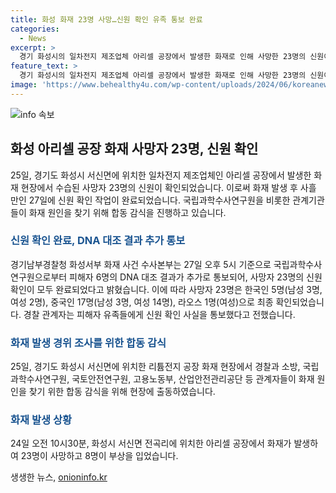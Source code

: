 ```yaml
---
title: 화성 화재 23명 사망…신원 확인 유족 통보 완료
categories:
  - News
excerpt: >
  경기 화성시의 일차전지 제조업체 아리셀 공장에서 발생한 화재로 인해 사망한 23명의 신원이 확인되었습니다. 경찰, 소방, 국립과학수사연구원 등이 합동으로 화재 원인을 조사 중이며, 피해자들의 DNA 대조 결과도 추가로 확인되었습니다. 화재로 숨진 사람들은 한국인 5명, 중국인 17명, 라오스인 1명으로 최종 확인되었고, 유족들에게도 신원 확인 사실이 전달되었습니다. 8명도 부상을 당했다는 사실이 밝혀졌습니다.
feature_text: >
  경기 화성시의 일차전지 제조업체 아리셀 공장에서 발생한 화재로 인해 사망한 23명의 신원이 확인되었습니다. 경찰, 소방, 국립과학수사연구원 등이 합동으로 화재 원인을 조사 중이며, 피해자들의 DNA 대조 결과도 추가로 확인되었습니다. 화재로 숨진 사람들은 한국인 5명, 중국인 17명, 라오스인 1명으로 최종 확인되었고, 유족들에게도 신원 확인 사실이 전달되었습니다. 8명도 부상을 당했다는 사실이 밝혀졌습니다.
image: 'https://www.behealthy4u.com/wp-content/uploads/2024/06/koreanews.jpg'
---
```


<p><img src="https://www.behealthy4u.com/wp-content/uploads/2024/06/koreanews.jpg" alt="info 속보" /></p>

<h2 data-ke-size="size26">화성 아리셀 공장 화재 사망자 23명, 신원 확인</h2>

<p data-ke-size="size16">25일, 경기도 화성시 서신면에 위치한 일차전지 제조업체인 아리셀 공장에서 발생한 화재 현장에서 수습된 사망자 23명의 신원이 확인되었습니다. 이로써 화재 발생 후 사흘 만인 27일에 신원 확인 작업이 완료되었습니다. 국립과학수사연구원을 비롯한 관계기관들이 화재 원인을 찾기 위해 합동 감식을 진행하고 있습니다.</p>

<h3><b><span style="color: #1a5490;">신원 확인 완료, DNA 대조 결과 추가 통보</span></b></h3>

<p data-ke-size="size16">경기남부경찰청 화성서부 화재 사건 수사본부는 27일 오후 5시 기준으로 국립과학수사연구원으로부터 피해자 6명의 DNA 대조 결과가 추가로 통보되어, 사망자 23명의 신원 확인이 모두 완료되었다고 밝혔습니다. 이에 따라 사망자 23명은 한국인 5명(남성 3명, 여성 2명), 중국인 17명(남성 3명, 여성 14명), 라오스 1명(여성)으로 최종 확인되었습니다. 경찰 관계자는 피해자 유족들에게 신원 확인 사실을 통보했다고 전했습니다.</p>

<h3><b><span style="color: #1a5490;">화재 발생 경위 조사를 위한 합동 감식</span></b></h3>

<p data-ke-size="size16">25일, 경기도 화성시 서신면에 위치한 리튬전지 공장 화재 현장에서 경찰과 소방, 국립과학수사연구원, 국토안전연구원, 고용노동부, 산업안전관리공단 등 관계자들이 화재 원인을 찾기 위한 합동 감식을 위해 현장에 출동하였습니다.</p>

<h3><b><span style="color: #1a5490;">화재 발생 상황</span></b></h3>

<p data-ke-size="size16">24일 오전 10시30분, 화성시 서신면 전곡리에 위치한 아리셀 공장에서 화재가 발생하여 23명이 사망하고 8명이 부상을 입었습니다.</p>
생생한 뉴스, <a href="https://onioninfo.kr" rel="dofollow">onioninfo.kr</a>


